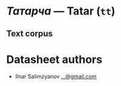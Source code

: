 # *Татарча* &mdash; Tatar (`tt`)

## Text corpus

# Datasheet authors

* Ilnar Salimzyanov <...@gmail.com>
